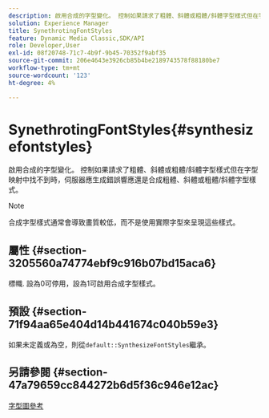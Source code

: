 ```yaml
---
description: 啟用合成的字型變化。 控制如果請求了粗體、斜體或粗體/斜體字型樣式但在字型映射中找不到時，伺服器應生成錯誤響應還是合成粗體、斜體或粗體/斜體字型樣式。
solution: Experience Manager
title: SynethrotingFontStyles
feature: Dynamic Media Classic,SDK/API
role: Developer,User
exl-id: 08f20748-71c7-4b9f-9b45-70352f9abf35
source-git-commit: 206e4643e3926cb85b4be2189743578f88180be7
workflow-type: tm+mt
source-wordcount: '123'
ht-degree: 4%

---
```


# SynethrotingFontStyles{#synthesizefontstyles}

啟用合成的字型變化。 控制如果請求了粗體、斜體或粗體/斜體字型樣式但在字型映射中找不到時，伺服器應生成錯誤響應還是合成粗體、斜體或粗體/斜體字型樣式。

>[!NOTE]
>
>合成字型樣式通常會導致畫質較低，而不是使用實際字型來呈現這些樣式。

## 屬性 {#section-3205560a74774ebf9c916b07bd15aca6}

標幟. 設為0可停用，設為1可啟用合成字型樣式。

## 預設 {#section-71f94aa65e404d14b441674c040b59e3}

如果未定義或為空，則從`default::SynthesizeFontStyles`繼承。

## 另請參閱 {#section-47a79659cc844272b6d5f36c946e12ac}

[字型圖參考](../../../../../is-api/image-catalog/image-serving-api-ref/c-image-catalog-reference/c-font-map-reference/c-font-map-reference.md#concept-f81f319d03c646c5a8ef87b3277dd37d)
